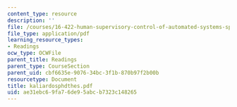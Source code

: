 ```yaml
---
content_type: resource
description: ''
file: /courses/16-422-human-supervisory-control-of-automated-systems-spring-2004/ae31ebc69fa76de95abcb7323c148265_kaliardosphdthes.pdf
file_type: application/pdf
learning_resource_types:
- Readings
ocw_type: OCWFile
parent_title: Readings
parent_type: CourseSection
parent_uid: cbf6635e-9076-34bc-3f1b-870b97f2b00b
resourcetype: Document
title: kaliardosphdthes.pdf
uid: ae31ebc6-9fa7-6de9-5abc-b7323c148265
---
```

